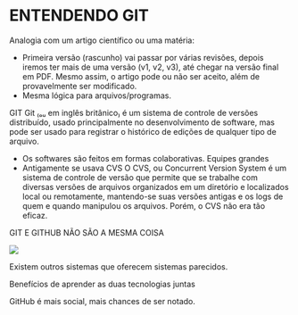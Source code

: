 # ENTENDENDO GIT

Analogia com um artigo científico ou uma matéria:
- Primeira versão (rascunho) vai passar por várias revisões, depois iremos ter mais de uma versão (v1, v2, v3), até chegar na versão final em PDF. Mesmo assim, o artigo pode ou não ser aceito, além de provavelmente ser modificado. 
- Mesma lógica para arquivos/programas. 



GIT
Git ₍ₒᵤ em inglês britânico₎ é um sistema de controle de versões distribuído, usado principalmente no desenvolvimento de software, mas pode ser usado para registrar o histórico de edições de qualquer tipo de arquivo.
 
- Os softwares são feitos em formas colaborativas. Equipes grandes
- Antigamente se usava CVS 
O CVS, ou Concurrent Version System é um sistema de controle de versão que permite que se trabalhe com diversas versões de arquivos organizados em um diretório e localizados local ou remotamente, mantendo-se suas versões antigas e os logs de quem e quando manipulou os arquivos.
Porém, o CVS não era tão eficaz. 

GIT E GITHUB NÃO SÃO A MESMA COISA

![](https://imgur.com/jJ1RFaS.jpg)
 

Existem outros sistemas que oferecem sistemas parecidos.

Benefícios de aprender as duas tecnologias juntas

 
GitHub é mais social, mais chances de ser notado. 


